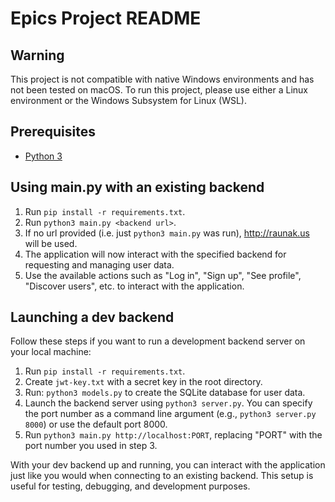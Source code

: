 # Epics Project README

## Warning
This project is not compatible with native Windows environments and has not been tested on macOS. To run this project, please use either a Linux environment or the Windows Subsystem for Linux (WSL).

## Prerequisites

- [Python 3](https://www.python.org/downloads/)

## Using main.py with an existing backend

1. Run `pip install -r requirements.txt`.
2. Run `python3 main.py <backend url>`.
3. If no url provided (i.e. just `python3 main.py` was run), http://raunak.us will be used.
4. The application will now interact with the specified backend for requesting and managing user data.
5. Use the available actions such as "Log in", "Sign up", "See profile", "Discover users", etc. to interact with the application.

## Launching a dev backend

Follow these steps if you want to run a development backend server on your local machine:

1. Run `pip install -r requirements.txt`.
2. Create `jwt-key.txt` with a secret key in the root directory.
3. Run: `python3 models.py` to create the SQLite database for user data.
4. Launch the backend server using `python3 server.py`. You can specify the port number as a command line argument (e.g., `python3 server.py 8000`) or use the default port 8000.
5. Run `python3 main.py http://localhost:PORT`, replacing "PORT" with the port number you used in step 3.

With your dev backend up and running, you can interact with the application just like you would when connecting to an existing backend. This setup is useful for testing, debugging, and development purposes.